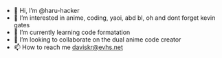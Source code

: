 - 👋 Hi, I’m @haru-hacker
- 👀 I’m interested in anime, coding, yaoi, abd bl, oh and dont forget kevin gates 
- 🌱 I’m currently learning code formatation 
- 💞️ I’m looking to collaborate on the dual anime code creator
- 📫 How to reach me daviskr@evhs.net

<!---
haru-hacker/haru-hacker is a ✨ special ✨ repository because its `README.md` (this file) appears on your GitHub profile.
You can click the Preview link to take a look at your changes.
--->
